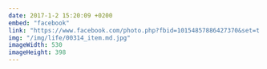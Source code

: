 ```yaml
---
date: 2017-1-2 15:20:09 +0200
embed: "facebook"
link: "https://www.facebook.com/photo.php?fbid=10154857886427370&set=t.100004647608223&type=3&theater"
img: "/img/life/00314_item.md.jpg"
imageWidth: 530
imageHeight: 398
---
```


